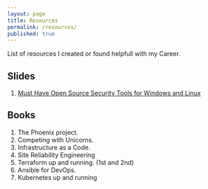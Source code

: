 ```yaml
---
layout: page
title: Resources
permalink: /resources/
published: true
---
```


List of resources I created or found helpfull with my Career.

## Slides

1. [Must Have Open Source Security Tools for Windows and Linux](https://www.slideshare.net/MohammedAlmusaddar/how-to-use-open-source-tools-to-improve-network-security)

## Books

1. The Phoenix project.
1. Competing with Unicorns.
1. Infrastructure as a Code.
1. Site Reliability Engineering
1. Terraform up and running. (1st and 2nd)
1. Ansible for DevOps.
1. Kubernetes up and running